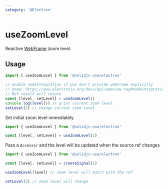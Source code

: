```yaml
---
category: '@Electron'
---
```


# useZoomLevel

Reactive [WebFrame](https://www.electronjs.org/docs/api/web-frame#webframe) zoom level.

## Usage

```ts
import { useZoomLevel } from '@solidjs-use/electron'

// enable nodeIntegration if you don't provide webFrame explicitly
// @see: https://www.electronjs.org/docs/api/webview-tag#nodeintegration
// Ref result will return
const [level, setLevel] = useZoomLevel()
console.log(level()) // print current zoom level
setLevel(2) // change current zoom level
```

Set initial zoom level immediately

```js
import { useZoomLevel } from '@solidjs-use/electron'

const [level, setLevel] = useZoomLevel(2)
```

Pass a `Accessor` and the level will be updated when the source ref changes

```js
import { useZoomLevel } from '@solidjs-use/electron'

const [level, setLevel] = createSignal(1)

useZoomLevel(level) // zoom level will match with the ref

setLevel(2) // zoom level will change
```
